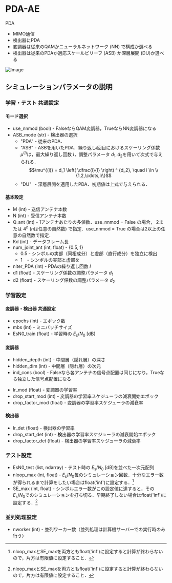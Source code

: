 # PDA-AE
PDA
- MIMO通信
- 検出器にPDA
- 変調器は従来のQAMかニューラルネットワーク (NN) で構成か選べる
- 検出器は従来のPDAか適応スケールビリーフ (ASB) か深層展開 (DU)か選べる

![Image](https://github.com/user-attachments/assets/f3a9b51e-3ac4-4d4f-9371-2bf58fbbfd84)

## シミュレーションパラメータの説明
### 学習・テスト 共通設定
#### モード選択
- use_nnmod (bool) - FalseならQAM変調器，TrueならNN変調器になる
- ASB_mode (str) - 検出器の選択
  - "PDA" - 従来のPDA．
  - "ASB" - ASBを用いたPDA．繰り返し$i$回目におけるスケーリング係数 $\mu^{(i)}$は，最大繰り返し回数 $I$，調整パラメータ $d_1, d_2$を用いて次式で与えられる．<br>
  $$\mu^{(i)} = d_1 \left( \dfrac{i}{I} \right) ^ {d_2}, \quad i \in \\{1,2,\cdots,I\\}$$
  - "DU" &thinsp; - 深層展開を適用したPDA．初期値は上式で与えられる．
#### 基本設定
- M (int) - 送信アンテナ本数
- N (int) - 受信アンテナ本数
- Q_ant (int) - 1アンテナあたりの多値数．use_nnmod = False の場合， $2$または $4^n$ ($n$は任意の自然数) で指定．use_nnmod = True の場合は2以上の任意の自然数で指定．
- Kd (int) - データフレーム長
- num_joint_ant (int, float) - {0.5, 1} <br>
  - 0.5 - シンボルの実部（同相成分）と虚部（直行成分）を独立に検出
  - 1 &nbsp;&thinsp; - シンボルの実部と虚部を
- niter_PDA (int) - PDAの繰り返し回数 $I$
- d1 (float) - スケーリング係数の調整パラメータ $d_1$
- d2 (float) - スケーリング係数の調整パラメータ $d_2$

### 学習設定
#### 変調器・検出器 共通設定
- epochs (int) - エポック数
- mbs (int) - ミニバッチサイズ
- EsN0_train (float) - 学習時の $E_\mathrm{s} / N_0 \ [\mathrm{dB}]$
#### 変調器
- hidden_depth (int) - 中間層（隠れ層）の深さ
- hidden_dim (int) - 中間層（隠れ層）の次元
- ind_cons (bool) - Falseなら各アンテナの信号点配置は同じになり，Trueなら独立した信号点配置になる
<!--  -->
- lr_mod (float) - 変調器の学習率
- drop_start_mod (int) - 変調器の学習率スケジューラの減衰開始エポック
- drop_factor_mod (float) - 変調器の学習率スケジューラの減衰率
#### 検出器
- lr_det (float) - 検出器の学習率
- drop_start_det (int) - 検出器の学習率スケジューラの減衰開始エポック
- drop_factor_det (float) - 検出器の学習率スケジューラの減衰率

### テスト設定
- EsN0_test (list, ndarray) - テスト時の $E_\mathrm{s} / N_0 \ [\mathrm{dB}]$を並べた一次元配列
- nloop_max (int, float) - $E_\mathrm{s}/N_0$毎のシミュレーション回数．十分なエラー数が得られるまで計算をしたい場合はfloat('inf')に設定する．[^1]
- SE_max (int, float) - シンボルエラー数がこの設定値に達すると，その $E_\mathrm{s} / N_0$でのシミュレーションを打ち切る．早期終了しない場合はfloat('inf')に設定する．[^1]

### 並列処理設定
- nworker (int) - 並列ワーカー数（並列処理は計算機サーバーでの実行時のみ行う）

[^1]: nloop_maxとSE_maxを両方ともfloat('inf')に設定すると計算が終わらないので，片方は有限値に設定すること．
